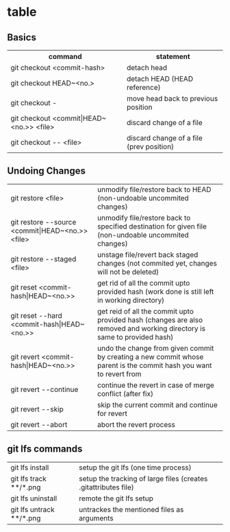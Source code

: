 # table

## Basics

<table>
  <tr>
    <th>command</th>
    <th>statement</th>
  </tr>
  <tr>
    <td>git checkout &lt;commit-hash&gt;</td>
    <td>detach head</td>
  </tr>
  <tr>
    <td>git checkout HEAD~&lt;no.&gt;</td>
    <td>detach HEAD (HEAD reference)</td>
  </tr>
  <tr>
    <td>git checkout -</td>
    <td>move head back to previous position</td>
  </tr>
  <tr>
    <td>git checkout &lt;commit|HEAD~&lt;no.&gt;&gt; &lt;file&gt;</td>
    <td>discard change of a file</td>
  </tr>
  <tr>
    <td>git checkout -- &lt;file&gt;</td>
    <td>discard change of a file (prev position)</td>
  </tr>
</table>

## Undoing Changes

<table>
  <tr>
    <td>git restore &lt;file&gt;</td>
    <td>unmodify file/restore back to HEAD (non-undoable uncommited changes)</td>
  </tr>
  <tr>
    <td>git restore --source &lt;commit|HEAD~&lt;no.&gt;&gt; &lt;file&gt;</td>
    <td>unmodify file/restore back to specified destination for given file (non-undoable uncommited changes)</td>
  </tr>
  <tr>
    <td>git restore --staged &lt;file&gt;</td>
    <td>unstage file/revert back staged changes (not commited yet, changes will not be deleted)</td>
  </tr>
  <tr>
    <td>git reset &lt;commit-hash|HEAD~&lt;no.&gt;&gt;</td>
    <td>get rid of all the commit upto provided hash (work done is still left in working directory)</td>
  </tr>
  <tr>
    <td>git reset --hard &lt;commit-hash|HEAD~&lt;no.&gt;&gt;</td>
    <td>get reid of all the commit upto provided hash (changes are also removed and working directory is same to provided hash)</td>
  </tr>
  <tr>
    <td>git revert &lt;commit-hash|HEAD~&lt;no.&gt;&gt;</td>
    <td>undo the change from given commit by creating a new commit whose parent is the commit hash you want to revert from</td>
  </tr>
  <tr>
    <td>git revert --continue</td>
    <td>continue the revert in case of merge conflict (after fix)</td>
  </tr>
  <tr>
    <td>git revert --skip</td>
    <td>skip the current commit and continue for revert</td>
  </tr>
  <tr>
    <td>git revert --abort</td>
    <td>abort the revert process</td>
  </tr>
</table>

## git lfs commands

<table>
  <tr>
    <td>git lfs install</td>
    <td>setup the git lfs (one time process)</td>
  </tr>
  <tr>
    <td>git lfs track **/*.png</td>
    <td>setup the tracking of large files (creates .gitattributes file)</td>
  </tr>
  <tr>
    <td>git lfs uninstall</td>
    <td>remote the git lfs setup</td>
  </tr>
  <tr>
    <td>git lfs untrack **/*.png</td>
    <td>untrackes the mentioned files as arguments</td>
  </tr>
